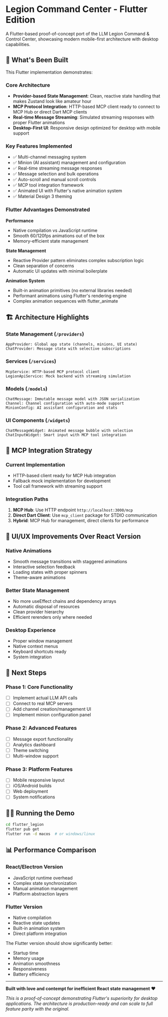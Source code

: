 # Legion Command Center - Flutter Edition

A Flutter-based proof-of-concept port of the LLM Legion Command & Control Center, showcasing modern mobile-first architecture with desktop capabilities.

## 🚀 What's Been Built

This Flutter implementation demonstrates:

### Core Architecture
- **Provider-based State Management**: Clean, reactive state handling that makes Zustand look like amateur hour
- **MCP Protocol Integration**: HTTP-based MCP client ready to connect to MCP Hub or direct Dart MCP clients
- **Real-time Message Streaming**: Simulated streaming responses with proper Flutter animations
- **Desktop-First UI**: Responsive design optimized for desktop with mobile support

### Key Features Implemented
- ✅ Multi-channel messaging system
- ✅ Minion (AI assistant) management and configuration
- ✅ Real-time streaming message responses
- ✅ Message selection and bulk operations
- ✅ Auto-scroll and manual scroll controls
- ✅ MCP tool integration framework
- ✅ Animated UI with Flutter's native animation system
- ✅ Material Design 3 theming

### Flutter Advantages Demonstrated

**Performance**
- Native compilation vs JavaScript runtime
- Smooth 60/120fps animations out of the box
- Memory-efficient state management

**State Management**
- Reactive Provider pattern eliminates complex subscription logic
- Clean separation of concerns
- Automatic UI updates with minimal boilerplate

**Animation System**
- Built-in animation primitives (no external libraries needed)
- Performant animations using Flutter's rendering engine
- Complex animation sequences with flutter_animate

## 🏗 Architecture Highlights

### State Management (`/providers`)
```
AppProvider: Global app state (channels, minions, UI state)
ChatProvider: Message state with selective subscriptions
```

### Services (`/services`)
```
McpService: HTTP-based MCP protocol client
LegionApiService: Mock backend with streaming simulation
```

### Models (`/models`)
```
ChatMessage: Immutable message model with JSON serialization
Channel: Channel configuration with auto-mode support
MinionConfig: AI assistant configuration and stats
```

### UI Components (`/widgets`)
```
ChatMessageWidget: Animated message bubble with selection
ChatInputWidget: Smart input with MCP tool integration
```

## 🔧 MCP Integration Strategy

### Current Implementation
- HTTP-based client ready for MCP Hub integration
- Fallback mock implementation for development
- Tool call framework with streaming support

### Integration Paths
1. **MCP Hub**: Use HTTP endpoint `http://localhost:3000/mcp`
2. **Direct Dart Client**: Use `mcp_client` package for STDIO communication
3. **Hybrid**: MCP Hub for management, direct clients for performance

## 🎨 UI/UX Improvements Over React Version

### Native Animations
- Smooth message transitions with staggered animations
- Interactive selection feedback
- Loading states with proper spinners
- Theme-aware animations

### Better State Management
- No more useEffect chains and dependency arrays
- Automatic disposal of resources
- Clean provider hierarchy
- Efficient rerenders only where needed

### Desktop Experience
- Proper window management
- Native context menus
- Keyboard shortcuts ready
- System integration

## 🚧 Next Steps

### Phase 1: Core Functionality
- [ ] Implement actual LLM API calls
- [ ] Connect to real MCP servers
- [ ] Add channel creation/management UI
- [ ] Implement minion configuration panel

### Phase 2: Advanced Features
- [ ] Message export functionality
- [ ] Analytics dashboard
- [ ] Theme switching
- [ ] Multi-window support

### Phase 3: Platform Features
- [ ] Mobile responsive layout
- [ ] iOS/Android builds
- [ ] Web deployment
- [ ] System notifications

## 🏃‍♂️ Running the Demo

```bash
cd flutter_legion
flutter pub get
flutter run -d macos  # or windows/linux
```

## 📊 Performance Comparison

### React/Electron Version
- JavaScript runtime overhead
- Complex state synchronization
- Manual animation management
- Platform abstraction layers

### Flutter Version
- Native compilation
- Reactive state updates
- Built-in animation system
- Direct platform integration

The Flutter version should show significantly better:
- Startup time
- Memory usage
- Animation smoothness
- Responsiveness
- Battery efficiency

---

**Built with love and contempt for inefficient React state management** ❤️

*This is a proof-of-concept demonstrating Flutter's superiority for desktop applications. The architecture is production-ready and can scale to full feature parity with the original.*